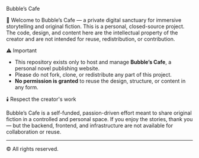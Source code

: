 Bubble’s Cafe

🖤 Welcome to Bubble’s Cafe — a private digital sanctuary for immersive storytelling and original fiction. This is a personal, closed-source project. The code, design, and content here are the intellectual property of the creator and are not intended for reuse, redistribution, or contribution.

⚠️ Important

- This repository exists only to host and manage **Bubble’s Cafe**, a personal novel publishing website.
- Please do not fork, clone, or redistribute any part of this project.
- **No permission is granted** to reuse the design, structure, or content in any form.

🕯️ Respect the creator's work

Bubble’s Cafe is a self-funded, passion-driven effort meant to share original fiction in a controlled and personal space. If you enjoy the stories, thank you — but the backend, frontend, and infrastructure are not available for collaboration or reuse.

---

© All rights reserved.
